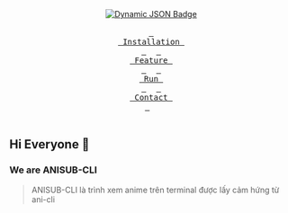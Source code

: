 <div align = center>
    <a href="https://discord.gg/AYbJ9MJez7">
<img alt="Dynamic JSON Badge" src="https://i.pinimg.com/736x/07/9d/5f/079d5fb88985798fe0f88d1731c1fa6d.jpg">
    </a>
</div>

<br>
<div align = center>
  <a href="#installation"><kbd> <br> Installation <br> </kbd></a>&ensp;&ensp;
  <a href="#themes"><kbd> <br> Feature <br> </kbd></a>&ensp;&ensp;
  <a href="#styles"><kbd> <br> Run <br> </kbd></a>&ensp;&ensp;
  <a href="#keybindings"><kbd> <br> Contact <br> </kbd></a>&ensp;&ensp;
</div>
<br>

## Hi Everyone 👋
### We are ANISUB-CLI
> ANISUB-CLI là trình xem anime trên terminal được lấy cảm hứng từ ani-cli
